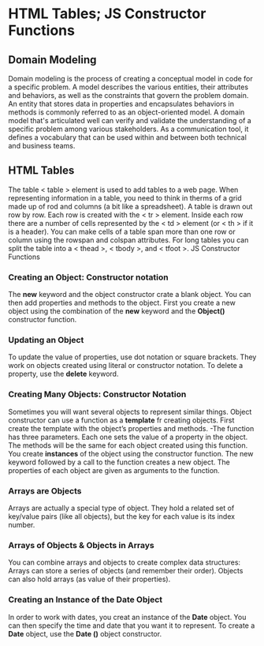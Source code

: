 # HTML Tables; JS Constructor Functions

## Domain Modeling
Domain modeling is the process of creating a conceptual model in code for a specific problem. A model describes the various entities, their attributes and behaviors, as well as the constraints that govern the problem domain. An entity that stores data in properties and encapsulates behaviors in methods is commonly referred to as an object-oriented model.
A domain model that's articulated well can verify and validate the understanding of a specific problem among various stakeholders. As a communication tool, it defines a vocabulary that can be used within and between both technical and business teams.


## HTML Tables
The table < table > element is used to add tables to a web page. When representing information in a table, you need to think in therms of a grid made up of rod and columns (a bit like a spreadsheet).
A table is drawn out row by row. Each row is created with the < tr > element.
Inside each row there are a number of cells represented by the < td > element (or < th > if it is a header).
You can make cells of a table span more than one row or column using the rowspan  and colspan attributes.
For long tables you can split the table into a < thead >, < tbody >, and  < tfoot >.
JS Constructor Functions

### Creating an Object: Constructor notation 

The **new** keyword and the object constructor crate a blank object. You can then add properties and methods to the object.
First you create a new object using the combination of the **new** keyword and the **Object()** constructor function.

### Updating an Object

To update the value of properties, use dot notation or square brackets. They work on objects created using literal or constructor notation. To delete a property, use the **delete** keyword.

### Creating Many Objects: Constructor Notation

Sometimes you will want several objects to represent similar things. Object constructor can use a function as a **template** fr creating objects. First create the template with the object’s properties and methods.
-The function has three parameters. Each one sets the value of a property in the object. The methods will be the same for each object created using this function.
You create **instances** of the object using the constructor function. The new keyword followed by a call to the function creates a new object. The properties of each object are given as arguments to the function.

### Arrays are Objects

Arrays are actually a special type of object. They hold a related set of key/value pairs (like all objects), but the key for each value is its index number.

### Arrays of Objects & Objects in Arrays

You can combine arrays and objects to create complex data structures: Arrays can store a series of objects (and remember their order).
Objects can also hold arrays (as value of their properties).

### Creating an Instance of the Date Object

In order to work with dates, you creat an instance of the **Date** object. You can then specify the time and date that you want it to represent. To create a **Date** object, use the **Date ()** object constructor.  